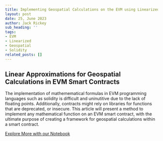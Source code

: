 ```yaml
---
title: Implementing Geospatial Calculations on the EVM using Linearized Approximations
layout: post
date: 25, June 2023
author: Jack Rickey
sub_heading: ''
tags:
- EVM
- Linearized
- Geospatial
- Solidity
related_posts: []
---
```

## Linear Approximations for Geospatial Calculations in EVM Smart Contracts

The implementation of mathemematical formulas in EVM programming languages such as solidity is difficult and uninutitive due to the lack of floating points. Additionally, contracts might rely on libraries for functions that are deprecated, or insecure. This article will present a method to implement any mathematical function on an EVM smart contract, with the ultimate purpose of creating a framework for geospatial calculations within a smart contract.

[Explore More with our Notebook](../../notebooks/Linearizer_Blog_Post.ipynb)
